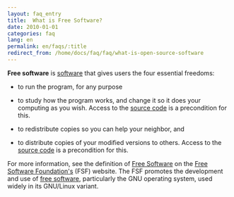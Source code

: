 ```yaml
---
layout: faq_entry
title:  What is Free Software? 
date: 2010-01-01
categories: faq
lang: en
permalink: en/faqs/:title
redirect_from: /home/docs/faq/faq/what-is-open-source-software
---
```

**Free software** is [software] that gives users the four essential freedoms:

*   to run the program, for any purpose
*   to study how the program works, and change it so it does your computing as 
    you wish.  Access to the [source code] is a precondition for this. 
*   to redistribute copies so you can help your neighbor, and

*   to distribute copies of your modified versions to others.  Access to the 
    [source code] is a precondition for this.

For more information, see the definition of [Free Software] on the 
[Free Software Foundation's] (FSF) website.  The FSF promotes the development
 and use of [free software], particularly the GNU operating system, used widely 
in its GNU/Linux variant.



[software]: http://en.wikipedia.org/wiki/Software
[source code]: http://en.wikipedia.org/wiki/Source_code
[Free Software]: http://www.gnu.org/philosophy/free-sw.html
[Free Software Foundation's]: http://www.fsf.org/
[free software]: http://www.fsf.org/licensing/essays/free-sw.html
